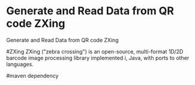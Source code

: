 # Generate and Read Data from QR code ZXing
Generate and Read Data from QR code ZXing

#ZXing
ZXing ("zebra crossing") is an open-source, multi-format 1D/2D barcode image processing library implemented i, Java, with ports to other languages.

#maven dependency
